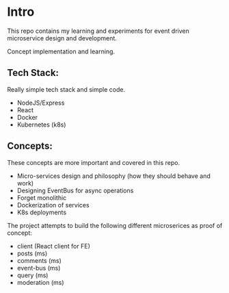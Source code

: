 # Intro

This repo contains my learning and experiments for event driven microservice design and development.

Concept implementation and learning.

## Tech Stack:

Really simple tech stack and simple code.

* NodeJS/Express
* React
* Docker
* Kubernetes (k8s)

## Concepts:

These concepts are more important and covered in this repo.

* Micro-services design and philosophy (how they should behave and work)
* Designing EventBus for async operations
* Forget monolithic
* Dockerization of services
* K8s deployments

The project attempts to build the following different microserices as proof of concept:

* client (React client for FE)
* posts (ms)
* comments (ms)
* event-bus (ms)
* query (ms)
* moderation (ms)
